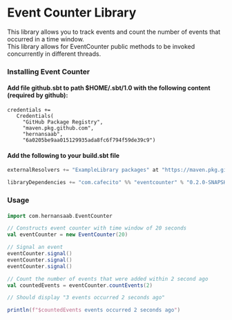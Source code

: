 # **Event Counter Library**
This library allows you to track events and count the number of events that occurred in a time window.  
This library allows for EventCounter public methods to be invoked concurrently in different threads.  


### Installing Event Counter

#### Add file github.sbt to path $HOME/.sbt/1.0 with the following content (required by github):
```
credentials +=
   Credentials(
     "GitHub Package Registry",
     "maven.pkg.github.com",
     "hernansaab",
     "6a0205be9aa015129935ada8fc6f794f59de39c9")
```
     
#### Add the following to your build.sbt file
```sbt
externalResolvers += "ExampleLibrary packages" at "https://maven.pkg.github.com/cafecito/sbt-github-packages"

libraryDependencies += "com.cafecito" %% "eventcounter" % "0.2.0-SNAPSHOT"
```

### Usage
#### 
```scala
import com.hernansaab.EventCounter

// Constructs event counter with time window of 20 seconds
val eventCounter = new EventCounter(20)

// Signal an event
eventCounter.signal()
eventCounter.signal()
eventCounter.signal()

// Count the number of events that were added within 2 second ago
val countedEvents = eventCounter.countEvents(2)

// Should display "3 events occurred 2 seconds ago"  

println(f"$countedEvents events occurred 2 seconds ago")

```
